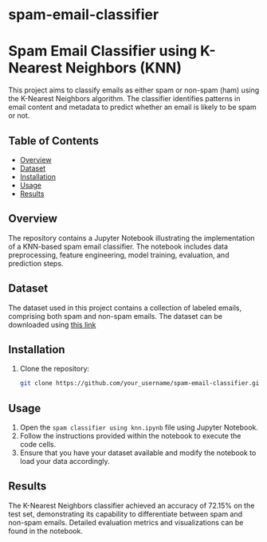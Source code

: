 # spam-email-classifier


# Spam Email Classifier using K-Nearest Neighbors (KNN)


This project aims to classify emails as either spam or non-spam (ham) using the K-Nearest Neighbors algorithm. The classifier identifies patterns in email content and metadata to predict whether an email is likely to be spam or not.

## Table of Contents

- [Overview](#overview)
- [Dataset](#dataset)
- [Installation](#installation)
- [Usage](#usage)
- [Results](#results)


## Overview

The repository contains a Jupyter Notebook illustrating the implementation of a KNN-based spam email classifier. The notebook includes data preprocessing, feature engineering, model training, evaluation, and prediction steps.

## Dataset

The dataset used in this project contains a collection of labeled emails, comprising both spam and non-spam emails. The dataset can be downloaded using [this link](http://nlp.cs.aueb.gr/software_and_datasets/Enron-Spam/index.html)

## Installation

1. Clone the repository:

    ```bash
    git clone https://github.com/your_username/spam-email-classifier.git
    ```


## Usage

1. Open the `spam classifier using knn.ipynb` file using Jupyter Notebook.
2. Follow the instructions provided within the notebook to execute the code cells.
3. Ensure that you have your dataset available and modify the notebook to load your data accordingly.

## Results

The K-Nearest Neighbors classifier achieved an accuracy of 72.15% on the test set, demonstrating its capability to differentiate between spam and non-spam emails. Detailed evaluation metrics and visualizations can be found in the notebook.




